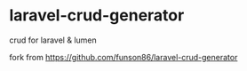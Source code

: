 # laravel-crud-generator
crud for laravel &amp; lumen

fork from <https://github.com/funson86/laravel-crud-generator>
